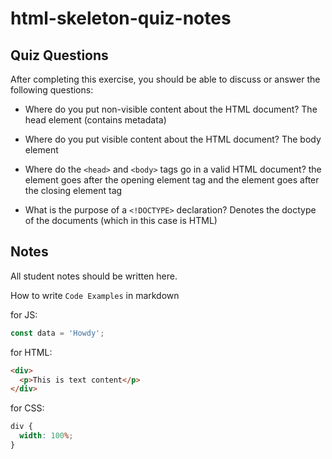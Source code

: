 # html-skeleton-quiz-notes

## Quiz Questions

After completing this exercise, you should be able to discuss or answer the following questions:

- Where do you put non-visible content about the HTML document?
  The head element (contains metadata)

- Where do you put visible content about the HTML document?
  The body element

- Where do the `<head>` and `<body>` tags go in a valid HTML document?
  the <head> element goes after the opening <html> element tag and the <body> element goes after the closing <head> element tag

- What is the purpose of a `<!DOCTYPE>` declaration?
  Denotes the doctype of the documents (which in this case is HTML)

## Notes

All student notes should be written here.

How to write `Code Examples` in markdown

for JS:

```javascript
const data = 'Howdy';
```

for HTML:

```html
<div>
  <p>This is text content</p>
</div>
```

for CSS:

```css
div {
  width: 100%;
}
```
